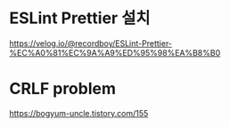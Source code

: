 # ESLint Prettier 설치

https://velog.io/@recordboy/ESLint-Prettier-%EC%A0%81%EC%9A%A9%ED%95%98%EA%B8%B0

# CRLF problem
https://bogyum-uncle.tistory.com/155

